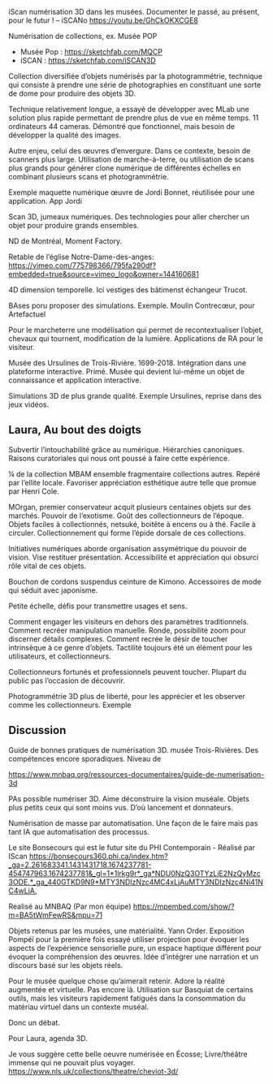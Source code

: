 iScan numérisation 3D dans les musées. Documenter le passé, au présent, pour le futur ! – iSCANo	https://youtu.be/GhCkOKXCGE8

Numérisation de collections, ex. Musée POP

- Musée Pop : https://sketchfab.com/MQCP 
- iSCAN : https://sketchfab.com/iSCAN3D

Collection diversifiée d’objets numérisés par la photogrammétrie, technique qui consiste à prendre une série de photographies en constituant une sorte de dome pour produire des objets 3D.

Technique relativement longue, a essayé de développer avec MLab une solution plus rapide permettant de prendre plus de vue en même temps. 11 ordinateurs 44 cameras. Démontré que fonctionnel, mais besoin de développer la qualité des images.

Autre enjeu, celui des œuvres d’envergure. Dans ce contexte, besoin de scanners plus large. Utilisation de marche-à-terre, ou utilisation de scans plus grands pour générer clone numérique de différentes échelles en combinant plusieurs scans et photogrammétrie.

Exemple maquette numérique œuvre de Jordi Bonnet, réutilisée pour une application. App Jordi

Scan 3D, jumeaux numériques. Des technologies pour aller chercher un objet pour produire grands ensembles. 

ND de Montréal, Moment Factory.

Retable de l’église Notre-Dame-des-anges: https://vimeo.com/775798366/795fa290df?embedded=true&source=vimeo_logo&owner=144160681

4D dimension temporelle. Ici vestiges des bâtimenst échangeur Trucot.

BAses poru proposer des simulations. Exemple. Moulin Contrecœur, pour Artefactuel

Pour le marcheterre une modélisation qui permet de recontextualiser l’objet, chevaux qui tournent, modification de la lumière. Applications de RA pour le visiteur.

Musée des Ursulines de Trois-Rivière. 1699-2018. Intégration dans une plateforme interactive. Primé. Musée qui devient lui-même un objet de connaissance et application interactive.

Simulations 3D de plus grande qualité. Exemple Ursulines, reprise dans des jeux vidéos.

## Laura, Au bout des doigts

Subvertir l’intouchabilité grâce au numérique. Hiérarchies canoniques. Raisons curatoriales qui nous ont poussé à faire cette expérience.

¼ de la collection MBAM ensemble fragmentaire collections autres. Repéré par l’ellite locale. Favoriser appréciation esthétique autre telle que promue par Henri Cole.

MOrgan, premier conservateur acquit plusieurs centaines objets sur des marchés. Pouvoir de l’exotisme. Goût des collectionneurs de l’époque. Objets faciles à collectionnés, netsuké, boitête à encens ou à thé. Facile à circuler.  Collectionnement qui forme l’épide dorsale de ces collections.

Initiatives numériques aborde organisation assymétrique du pouvoir de vision. Vise restituer présentation. Accessibilité et appréciation qui obsurci rôle vital de ces objets.

Bouchon de cordons suspendus ceinture de Kimono. Accessoires de mode qui séduit avec japonisme.

Petite échelle, défis pour transmettre usages et sens.

Comment engager les visiteurs en dehors des paramètres traditionnels. Comment recréer manipulation manuelle. Ronde, possibilité zoom pour discerner détails complexes. Comment recrée le désir de toucher intrinsèque à ce genre d’objets. Tactilité toujours été un élément pour les utilisateurs, et collectionneurs.

Collectionneurs fortunés et professionnels peuvent toucher. Plupart du public pas l’occasion de découvrir.

Photogrammétrie 3D plus de liberté, pour les apprécier et les observer comme les collectionneurs. Exemple

## Discussion

Guide de bonnes pratiques de numérisation 3D. musée Trois-Rivières. Des compétences encore sporadiques. Niveau de 

https://www.mnbaq.org/ressources-documentaires/guide-de-numerisation-3d

PAs possible numériser 3D. Aime déconstruire la vision muséale. Objets plus petits ceux qui sont moins vus. D’où lancement et donnateurs.

Numérisation de masse par automatisation. Une façon de le faire mais pas tant IA que automatisation des processus.

Le site Bonsecours qui est le futur site du PHI Contemporain - Réalisé par IScan <https://bonsecours360.phi.ca/index.htm?_ga=2.261683341.1431431718.1674237781-454747963.1674237781&_gl=1*1lrkg9r*_ga*NDU0NzQ3OTYzLjE2NzQyMzc3ODE.*_ga_440GTKD9N9*MTY3NDIzNzc4MC4xLjAuMTY3NDIzNzc4Ni41NC4wLjA.>

Realisé au MNBAQ (Par mon équipe) https://mpembed.com/show/?m=BA5tWmFewRS&mpu=71

Objets retenus par les musées, une matérialité. Yann Order. Exposition Pompéï pour la première fois essayé utiliser projection pour évoquer les aspects de l’expérience sensorielle pure, un espace haptique différent pour évoquer la compréhension des œuvres. Idée d’intégrer une narration et un discours basé sur les objets réels.

Pour le musée quelque chose qu’aimerait retenir. Adore la réalité augmentée et virtuelle. Pas encore là. Utilisation sur Basquiat de certains outils, mais les visiteurs rapidement fatigués dans la consommation du matériau virtuel dans un contexte muséal.

Donc un débat.

Pour Laura, agenda 3D.

Je vous suggère cette belle oeuvre numérisée en Écosse; Livre/théâtre immense qui ne pouvait plus voyager. https://www.nls.uk/collections/theatre/cheviot-3d/